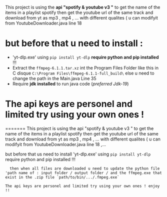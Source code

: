 
This project is using the **api "spotify & youtube v3 "** to get the name of the items in a playlist spotify then get the youtube url of the same track and download from yt as mp3 , mp4 , ... with different qualites ( u can modifyit from YoutubeDownloader.java line 18 

# **but before that u need to install :**

* 'yt-dlp.exe' using `pip install yt-dlp` **require python and pip installed** !!!
* Extract the `ffmpeg-6.1.1.tar.xz` int the Program Files Folder like this in C disque `C:\Program Files\ffmpeg-6.1.1-full_build\` else u need to change the path in the Main.java Line 35 
* Require **jdk installed** to run java code (_preferred Jdk-19_)

# **The api keys are personel and limited try using your own ones !** 
=======
This project is using the api "spotify & youtube v3 " to get the name of the items in a playlist spotify then get the youtube url of the same track and download from yt as mp3 , mp4 , ... with different qualites ( u can modifyit from YoutubeDownloader.java line 18 ,... 

but before that us need to install 'yt-dlp.exe' using `pip install yt-dlp` require python and pip installed !!!

      then when all files are downloaded u need to update the python file 'path name of : input folder / output folder / and the ffmpeg.exe that exist in the .zip file `path/to/bin/.../.fmpeg.exe` 

`The api keys are personel and limited try using your own ones ! enjoy !!`
